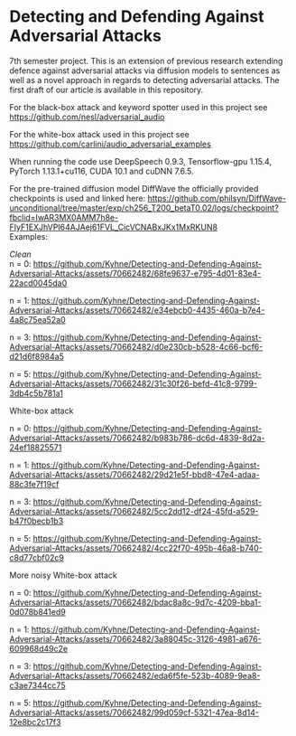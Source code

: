 # Detecting and Defending Against Adversarial Attacks
7th semester project. This is an extension of previous research extending defence against adversarial attacks via diffusion models to sentences as well as a novel approach in regards to detecting adversarial attacks. The first draft of our article is available in this repository.   

For the black-box attack and keyword spotter used in this project see https://github.com/nesl/adversarial_audio  

For the white-box attack used in this project see https://github.com/carlini/audio_adversarial_examples  

When running the code use DeepSpeech 0.9.3, Tensorflow-gpu 1.15.4, PyTorch 1.13.1+cu116, CUDA 10.1 and cuDNN 7.6.5.  

For the pre-trained diffusion model DiffWave the officially provided checkpoints is used and linked here: https://github.com/philsyn/DiffWave-unconditional/tree/master/exp/ch256_T200_betaT0.02/logs/checkpoint?fbclid=IwAR3MX0AMM7h8e-FIyF1EXJhVPI64AJAej61FVL_CicVCNABxJKx1MxRKUN8  
Examples:  

*Clean*  
n = 0: https://github.com/Kyhne/Detecting-and-Defending-Against-Adversarial-Attacks/assets/70662482/68fe9637-e795-4d01-83e4-22acd0045da0  

n = 1: https://github.com/Kyhne/Detecting-and-Defending-Against-Adversarial-Attacks/assets/70662482/e34ebcb0-4435-460a-b7e4-4a8c75ea52a0  

n = 3: https://github.com/Kyhne/Detecting-and-Defending-Against-Adversarial-Attacks/assets/70662482/d0e230cb-b528-4c66-bcf6-d21d6f8984a5  

n = 5: https://github.com/Kyhne/Detecting-and-Defending-Against-Adversarial-Attacks/assets/70662482/31c30f26-befd-41c8-9799-3db4c5b781a1  


White-box attack  

n = 0:  https://github.com/Kyhne/Detecting-and-Defending-Against-Adversarial-Attacks/assets/70662482/b983b786-dc6d-4839-8d2a-24ef18825571  

n = 1:  https://github.com/Kyhne/Detecting-and-Defending-Against-Adversarial-Attacks/assets/70662482/29d21e5f-bbd8-47e4-adaa-88c3fe7f19cf  

n = 3:  https://github.com/Kyhne/Detecting-and-Defending-Against-Adversarial-Attacks/assets/70662482/5cc2dd12-df24-45fd-a529-b47f0becb1b3  

n = 5:  https://github.com/Kyhne/Detecting-and-Defending-Against-Adversarial-Attacks/assets/70662482/4cc22f70-495b-46a8-b740-c8d77cbf02c9  


More noisy White-box attack  

n = 0:  https://github.com/Kyhne/Detecting-and-Defending-Against-Adversarial-Attacks/assets/70662482/bdac8a8c-9d7c-4209-bba1-0d078b841ed9  

n = 1:  https://github.com/Kyhne/Detecting-and-Defending-Against-Adversarial-Attacks/assets/70662482/3a88045c-3126-4981-a676-609968d49c2e  

n = 3:  https://github.com/Kyhne/Detecting-and-Defending-Against-Adversarial-Attacks/assets/70662482/eda6f5fe-523b-4089-9ea8-c3ae7344cc75  

n = 5:  https://github.com/Kyhne/Detecting-and-Defending-Against-Adversarial-Attacks/assets/70662482/99d059cf-5321-47ea-8d14-12e8bc2c17f3  








